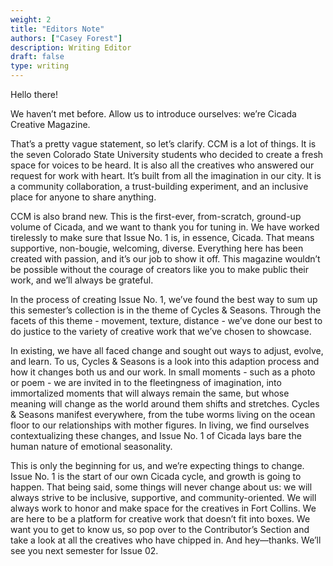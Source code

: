 ```yaml
---
weight: 2
title: "Editors Note"
authors: ["Casey Forest"]
description: Writing Editor
draft: false
type: writing
---
```


Hello there! 

We haven’t met before. Allow us to introduce ourselves: we’re Cicada Creative Magazine. 

That’s a pretty vague statement, so let’s clarify. CCM is a lot of things. It is the seven Colorado State University students who decided to create a fresh space for voices to be heard. It is also all the creatives who answered our request for work with heart. It’s built from all the imagination in our city. It is a community collaboration, a trust-building experiment, and an inclusive place for anyone to share anything. 

CCM is also brand new. This is the first-ever, from-scratch, ground-up volume of Cicada, and we want to thank you for tuning in. We have worked tirelessly to make sure that Issue No. 1 is, in essence, Cicada. That means supportive, non-bougie, welcoming, diverse. Everything here has been created with passion, and it’s our job to show it off. This magazine wouldn’t be possible without the courage of creators like you to make public their work, and we’ll always be grateful.

In the process of creating Issue No. 1, we’ve found the best way to sum up this semester’s collection is in the theme of Cycles & Seasons. Through the facets of this theme - movement, texture, distance - we’ve done our best to do justice to the variety of creative work that we’ve chosen to showcase. 

In existing, we have all faced change and sought out ways to adjust, evolve, and learn. To us, Cycles & Seasons is a look into this adaption process and how it changes both us and our work. In small moments - such as a photo or poem - we are invited in to the fleetingness of imagination, into immortalized moments that will always remain the same, but whose meaning will change as the world around them shifts and stretches. Cycles & Seasons manifest everywhere, from the tube worms living on the ocean floor to our relationships with mother figures. In living, we find ourselves contextualizing these changes, and Issue No. 1 of Cicada lays bare the human nature of emotional seasonality.

This is only the beginning for us, and we’re expecting things to change. Issue No. 1 is the start of our own Cicada cycle, and growth is going to happen. That being said, some things will never change about us: we will always strive to be inclusive, supportive, and community-oriented. We will always work to honor and make space for the creatives in Fort Collins. We are here to be a platform for creative work that doesn’t fit into boxes. We want you to get to know us, so pop over to the Contributor’s Section and take a look at all the creatives who have chipped in. And hey—thanks. We’ll see you next semester for Issue 02. 